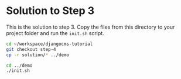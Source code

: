 Solution to Step 3
==================
This is the solution to step 3. Copy the files from this directory to your project folder and run the `init.sh` script.

```bash
cd ~/workspace/djangocms-tutorial
git checkout step-4
cp -r solution/* ../demo

cd ../demo
./init.sh
```